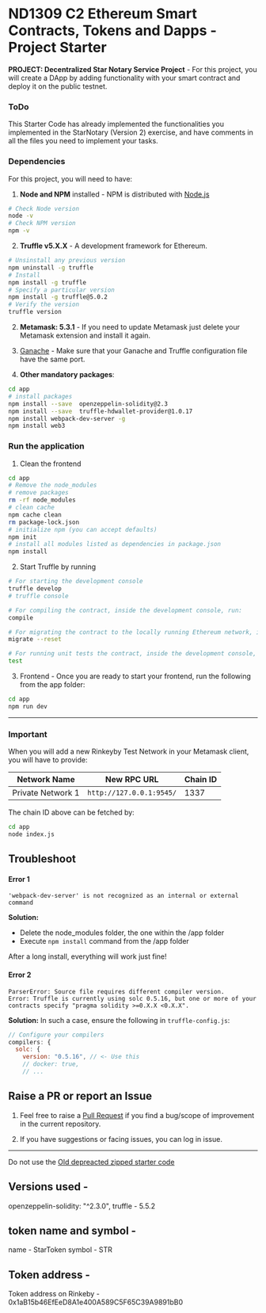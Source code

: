 # ND1309 C2 Ethereum Smart Contracts, Tokens and Dapps - Project Starter

**PROJECT: Decentralized Star Notary Service Project** - For this project, you will create a DApp by adding functionality with your smart contract and deploy it on the public testnet.

### ToDo

This Starter Code has already implemented the functionalities you implemented in the StarNotary (Version 2) exercise, and have comments in all the files you need to implement your tasks.

### Dependencies

For this project, you will need to have:

1. **Node and NPM** installed - NPM is distributed with [Node.js](https://www.npmjs.com/get-npm)

```bash
# Check Node version
node -v
# Check NPM version
npm -v
```

2. **Truffle v5.X.X** - A development framework for Ethereum.

```bash
# Unsinstall any previous version
npm uninstall -g truffle
# Install
npm install -g truffle
# Specify a particular version
npm install -g truffle@5.0.2
# Verify the version
truffle version
```

2. **Metamask: 5.3.1** - If you need to update Metamask just delete your Metamask extension and install it again.

3. [Ganache](https://www.trufflesuite.com/ganache) - Make sure that your Ganache and Truffle configuration file have the same port.

4. **Other mandatory packages**:

```bash
cd app
# install packages
npm install --save  openzeppelin-solidity@2.3
npm install --save  truffle-hdwallet-provider@1.0.17
npm install webpack-dev-server -g
npm install web3
```

### Run the application

1. Clean the frontend

```bash
cd app
# Remove the node_modules
# remove packages
rm -rf node_modules
# clean cache
npm cache clean
rm package-lock.json
# initialize npm (you can accept defaults)
npm init
# install all modules listed as dependencies in package.json
npm install
```

2. Start Truffle by running

```bash
# For starting the development console
truffle develop
# truffle console

# For compiling the contract, inside the development console, run:
compile

# For migrating the contract to the locally running Ethereum network, inside the development console
migrate --reset

# For running unit tests the contract, inside the development console, run:
test
```

3. Frontend - Once you are ready to start your frontend, run the following from the app folder:

```bash
cd app
npm run dev
```

---

### Important

When you will add a new Rinkeyby Test Network in your Metamask client, you will have to provide:

| Network Name      | New RPC URL              | Chain ID |
| ----------------- | ------------------------ | -------- |
| Private Network 1 | `http://127.0.0.1:9545/` | 1337     |

The chain ID above can be fetched by:

```bash
cd app
node index.js
```

## Troubleshoot

#### Error 1

```
'webpack-dev-server' is not recognized as an internal or external command
```

**Solution:**

- Delete the node_modules folder, the one within the /app folder
- Execute `npm install` command from the /app folder

After a long install, everything will work just fine!

#### Error 2

```
ParserError: Source file requires different compiler version.
Error: Truffle is currently using solc 0.5.16, but one or more of your contracts specify "pragma solidity >=0.X.X <0.X.X".
```

**Solution:** In such a case, ensure the following in `truffle-config.js`:

```js
// Configure your compilers
compilers: {
  solc: {
    version: "0.5.16", // <- Use this
    // docker: true,
    // ...
```

## Raise a PR or report an Issue

1. Feel free to raise a [Pull Request](https://github.com/udacity/nd1309-p2-Decentralized-Star-Notary-Service-Starter-Code/pulls) if you find a bug/scope of improvement in the current repository.

2. If you have suggestions or facing issues, you can log in issue.

---

Do not use the [Old depreacted zipped starter code](https://s3.amazonaws.com/video.udacity-data.com/topher/2019/January/5c51c4c0_project-5-starter-code/project-5-starter-code.zip)

## Versions used -

openzeppelin-solidity: "^2.3.0",
truffle - 5.5.2

## token name and symbol -

name - StarToken
symbol - STR

## Token address -

Token address on Rinkeby - 0x1aB15b46EfEeD8A1e400A589C5F65C39A9891bB0
